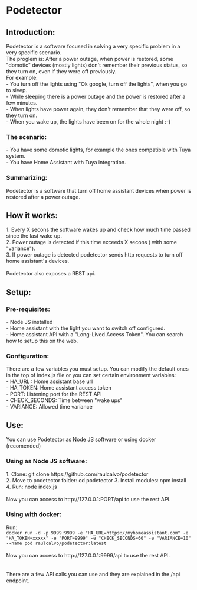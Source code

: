 # Podetector

<h2>Introduction:</h2>
Podetector is a software focused in solving a very specific problem in a very specific scenario.<br>
The proglem is: After a power outage, when power is restored, some "domotic" devices (mostly lights) don't remember their  previous status, so they turn on, even if they were off previously.<br>
For example:<br>
- You turn off the lights using "Ok google, turn off the lights", when you go to sleep.<br>
- While sleeping there is a power outage and the power is restored after a few minutes.<br>
- When lights have power again, they don't remember that they were off, so they turn on.<br>
- When you wake up, the lights have been on for the whole night :-(<br>

<h3>The scenario:</h3>
- You have some domotic lights, for example the ones compatible with Tuya system.<br>
- You have Home Assistant with Tuya integration.<br>

<h3>Summarizing:</h3>
Podetector is a software that turn off home assistant devices when power is restored after a power outage.<br>

<h2>How it works:</h2>
1. Every X secons the software wakes up and check how much time passed since the last wake up.<br>
2. Power outage is detected if this time exceeds X secons ( with some "variance").<br>
3. If power outage is detected podetector sends http requests to turn off home assistant's devices.<br>
<br>
Podetector also exposes a REST api.<br>

<h2>Setup:</h2>
<h3>Pre-requisites:</h3>
- Node JS installed<br>
- Home assistant with the light you want to switch off configured.<br>
- Home assistant API with a "Long-Lived Access Token". You can search how to setup this on the web.<br>
<h3>Configuration:</h3>
There are a few variables you must setup. You can modify the default ones in the top of index.js file or you can set certain environment variables:<br>
- HA_URL : Home assistant base url<br>
- HA_TOKEN: Home assistant access token<br>
- PORT: Listening port for the REST API<br>
- CHECK_SECONDS: Time between "wake ups"<br>
- VARIANCE: Allowed time variance<br>

<h2>Use:</h2>
You can use Podetector as Node JS software or using docker (recomended)<br>
<h3>Using as Node JS software:</h3>
1. Clone: git clone https://github.com/raulcalvo/podetector<br>
2. Move to podetector folder: cd podetector
3. Install modules: npm install<br>
4. Run: node index.js<br>
<br>
Now you can access to http://127.0.0.1:PORT/api to use the rest API.<br>
<h3>Using with docker:</h3>
Run:<br>
<code>docker run -d -p 9999:9999 -e "HA_URL=https://myhomeassistant.com" -e "HA_TOKEN=xxxxx" -e "PORT=9999" -e "CHECK_SECONDS=60" -e "VARIANCE=10" --name pod raulcalvo/podetector:latest</code><br>
<br>
Now you can access to http://127.0.0.1:9999/api to use the rest API.<br>
<br>
<br>
There are a few API calls you can use and they are explained in the /api endpoint.
